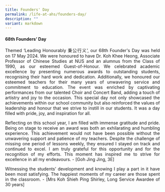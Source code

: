 ```yaml
---
title: Founders' Day
permalink: /life-at-ahs/founders-day/
description: ""
variant: markdown
---
```

#### 68th Founders’ Day

<p align="justify">
Themed ‘Leading Honourably 秉公行义’, our 68th Founder's Day was held on 17 May 2024. We were honoured to have Dr. Koh Khee Heong, Associate Professor of Chinese Studies at NUS and an alumnus from the Class of 1990, as our esteemed Guest-of-Honour. We celebrated academic excellence by presenting numerous awards to outstanding students, recognising their hard work and dedication. Additionally, we honoured our esteemed teachers for their many years of unwavering service and commitment to education. The event was enriched by captivating performances from our talented Choir and Concert Band, adding a touch of artistry and joy to the occasion. This special day not only showcased the achievements within our school community but also reinforced the values of leadership and honour that we strive to instill in our students. It was a day filled with pride, joy, and inspiration for all.</p>

<p align="justify">
Reflecting on this school year, I am filled with immense gratitude and pride. Being on stage to receive an award was both an exhilarating and humbling experience. This achievement would not have been possible without the unwavering support and patience of my teachers. Despite the challenge of missing one period of lessons weekly, they ensured I stayed on track and continued to excel. I am truly grateful for this opportunity and for the recognition of my efforts. This moment has inspired me to strive for excellence in all my endeavours. - [Goh Jing Jing, 3E] </p>

<p align="justify">
Witnessing the students’ development and knowing I play a part in it have been most satisfying. The happiest moments of my career are those spent in the classroom. - [Mrs Koh Shieh Ping Shirley, Long Service Awardee of 30 years]  </p>



